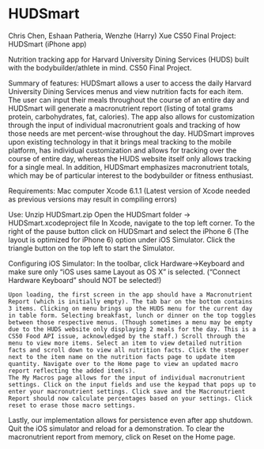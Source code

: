 # HUDSmart

Chris Chen, Eshaan Patheria, Wenzhe (Harry) Xue
CS50 Final Project: HUDSmart (iPhone app)


Nutrition tracking app for Harvard University Dining Services (HUDS) built with the bodybuilder/athlete in mind. CS50 Final Project.

Summary of features:
	HUDSmart allows a user to access the daily Harvard University Dining Services menus and view nutrition facts for each item. The user can input their meals throughout the course of an entire day and HUDSmart will generate a macronutrient report (listing of total grams protein, carbohydrates, fat, calories). The app also allows for customization through the input of individual macronutrient goals and tracking of how those needs are met percent-wise throughout the day.
	HUDSmart improves upon existing technology in that it brings meal tracking to the mobile platform, has individual customization and allows for tracking over the course of entire day, whereas the HUDS website itself only allows tracking for a single meal. In addition, HUDSmart emphasizes macronutrient totals, which may be of particular interest to the bodybuilder or fitness enthusiast.


Requirements:
Mac computer
Xcode 6.1.1 (Latest version of Xcode needed as previous versions may result in compiling errors)


Use:
Unzip HUDSmart.zip
Open the HUDSmart folder -> HUDSmart.xcodeproject file
In Xcode, navigate to the top left corner. To the right of the pause button click on HUDSmart and select the iPhone 6 (The layout is optimized for iPhone 6) option under iOS Simulator. Click the triangle button on the top left to start the Simulator.


Configuring iOS Simulator: In the toolbar, click Hardware->Keyboard and make sure only “iOS uses same Layout as OS X” is selected. (“Connect Hardware Keyboard” should NOT be selected!)


	Upon loading, the first screen in the app should have a Macronutrient Report (which is initially empty). The tab bar on the bottom contains 3 items. Clicking on menu brings up the HUDS menu for the current day in table form. Selecting breakfast, lunch or dinner on the top toggles between those respective menus. (Though sometimes a menu may be empty due to the HUDS website only displaying 2 meals for the day. This is a CS50 Food API issue, acknowledged by the staff.) Scroll through the menu to view more items. Select an item to view detailed nutrition facts and scroll down to view all nutrition facts. Click the stepper next to the item name on the nutrition facts page to update item quantity. Navigate over to the Home page to view an updated macro report reflecting the added item(s). 
	The My Macros page allows for the input of individual macronutrient settings. Click on the input fields and use the keypad that pops up to enter your macronutrient settings. Click save and the Macronutrient Report should now calculate percentages based on your settings. Click reset to erase those macro settings.
Lastly, our implementation allows for persistence even after app shutdown. Quit the iOS simulator and reload for a demonstration. To clear the macronutrient report from memory, click on Reset on the Home page.
